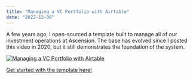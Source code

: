 ```yaml
---
title: "Managing a VC Portfolio with Airtable"
date: "2022-12-08"
---
```


A few years ago, I open-sourced a template built to manage all of our investment operations at Ascension. The base has evolved since I posted this video in 2020, but it still demonstrates the foundation of the system.

[![Managing a VC Portfolio with Airtable](https://img.youtube.com/vi/Is60Iji0tZw/0.jpg)](https://www.youtube.com/watch?v=Is60Iji0tZw&t=1s)

[Get started with the template here!](https://www.airtable.com/universe/exp6xDW3DtWVmZTAg/vc-portfolio-database-template)

